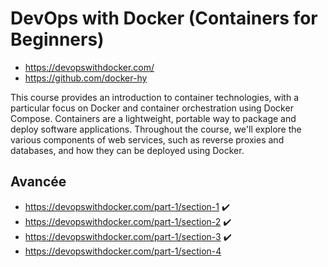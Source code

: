 # DevOps with Docker (Containers for Beginners)

- https://devopswithdocker.com/
- https://github.com/docker-hy

This course provides an introduction to container technologies, with a particular focus on Docker and container orchestration using Docker Compose. Containers are a lightweight, portable way to package and deploy software applications. Throughout the course, we'll explore the various components of web services, such as reverse proxies and databases, and how they can be deployed using Docker.

## Avancée 

- https://devopswithdocker.com/part-1/section-1 ✔️
- https://devopswithdocker.com/part-1/section-2 ✔️
- https://devopswithdocker.com/part-1/section-3 ✔️
- https://devopswithdocker.com/part-1/section-4